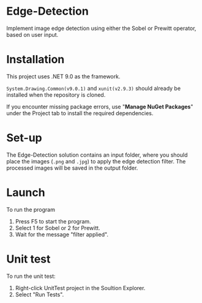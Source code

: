 # Edge-Detection
Implement image edge detection using either the Sobel or Prewitt operator, based on user input.

# Installation
This project uses .NET 9.0 as the framework.

`System.Drawing.Common(v9.0.1)` and  `xunit(v2.9.3)` should already be installed when the repository is cloned.

If you encounter missing package errors, use "**Manage NuGet Packages**" under the Project tab to install the required dependencies.

# Set-up
The Edge-Detection solution contains an input folder, where you should place the images (`.png` and `.jpg`) to apply the edge detection filter. The processed images will be saved in the output folder.

# Launch
To run the program
1. Press F5 to start the program.
2. Select 1 for Sobel or 2 for Prewitt.
3. Wait for the message "filter applied".

# Unit test
To run the unit test:
1. Right-click UnitTest project in the Soultion Explorer.
2. Select "Run Tests".
